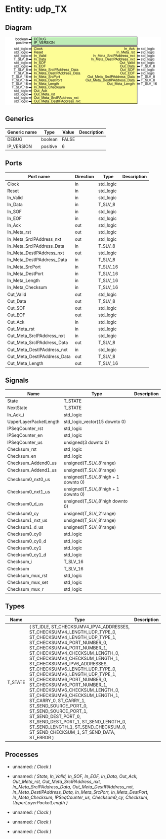 # Entity: udp_TX
## Diagram
![Diagram](udp_TX.svg "Diagram")
## Generics
| Generic name | Type     | Value | Description |
| ------------ | -------- | ----- | ----------- |
| DEBUG        | boolean  | FALSE |             |
| IP_VERSION   | positive | 6     |             |
## Ports
| Port name                   | Direction | Type      | Description |
| --------------------------- | --------- | --------- | ----------- |
| Clock                       | in        | std_logic |             |
| Reset                       | in        | std_logic |             |
| In_Valid                    | in        | std_logic |             |
| In_Data                     | in        | T_SLV_8   |             |
| In_SOF                      | in        | std_logic |             |
| In_EOF                      | in        | std_logic |             |
| In_Ack                      | out       | std_logic |             |
| In_Meta_rst                 | out       | std_logic |             |
| In_Meta_SrcIPAddress_nxt    | out       | std_logic |             |
| In_Meta_SrcIPAddress_Data   | in        | T_SLV_8   |             |
| In_Meta_DestIPAddress_nxt   | out       | std_logic |             |
| In_Meta_DestIPAddress_Data  | in        | T_SLV_8   |             |
| In_Meta_SrcPort             | in        | T_SLV_16  |             |
| In_Meta_DestPort            | in        | T_SLV_16  |             |
| In_Meta_Length              | in        | T_SLV_16  |             |
| In_Meta_Checksum            | in        | T_SLV_16  |             |
| Out_Valid                   | out       | std_logic |             |
| Out_Data                    | out       | T_SLV_8   |             |
| Out_SOF                     | out       | std_logic |             |
| Out_EOF                     | out       | std_logic |             |
| Out_Ack                     | in        | std_logic |             |
| Out_Meta_rst                | in        | std_logic |             |
| Out_Meta_SrcIPAddress_nxt   | in        | std_logic |             |
| Out_Meta_SrcIPAddress_Data  | out       | T_SLV_8   |             |
| Out_Meta_DestIPAddress_nxt  | in        | std_logic |             |
| Out_Meta_DestIPAddress_Data | out       | T_SLV_8   |             |
| Out_Meta_Length             | out       | T_SLV_16  |             |
## Signals
| Name                   | Type                                | Description |
| ---------------------- | ----------------------------------- | ----------- |
| State                  | T_STATE                             |             |
| NextState              | T_STATE                             |             |
| In_Ack_i               | std_logic                           |             |
| UpperLayerPacketLength | std_logic_vector(15 downto 0)       |             |
| IPSeqCounter_rst       | std_logic                           |             |
| IPSeqCounter_en        | std_logic                           |             |
| IPSeqCounter_us        | unsigned(3 downto 0)                |             |
| Checksum_rst           | std_logic                           |             |
| Checksum_en            | std_logic                           |             |
| Checksum_Addend0_us    | unsigned(T_SLV_8'range)             |             |
| Checksum_Addend1_us    | unsigned(T_SLV_8'range)             |             |
| Checksum0_nxt0_us      | unsigned(T_SLV_8'high + 1 downto 0) |             |
| Checksum0_nxt1_us      | unsigned(T_SLV_8'high + 1 downto 0) |             |
| Checksum0_d_us         | unsigned(T_SLV_8'high downto 0)     |             |
| Checksum0_cy           | unsigned(T_SLV_2'range)             |             |
| Checksum1_nxt_us       | unsigned(T_SLV_8'range)             |             |
| Checksum1_d_us         | unsigned(T_SLV_8'range)             |             |
| Checksum0_cy0          | std_logic                           |             |
| Checksum0_cy0_d        | std_logic                           |             |
| Checksum0_cy1          | std_logic                           |             |
| Checksum0_cy1_d        | std_logic                           |             |
| Checksum_i             | T_SLV_16                            |             |
| Checksum               | T_SLV_16                            |             |
| Checksum_mux_rst       | std_logic                           |             |
| Checksum_mux_set       | std_logic                           |             |
| Checksum_mux_r         | std_logic                           |             |
## Types
| Name    | Type                                                                                                                                                                                                                                                                                                                                                                                                                                                                                                                                                                                                                                                                                                                                                    | Description |
| ------- | ------------------------------------------------------------------------------------------------------------------------------------------------------------------------------------------------------------------------------------------------------------------------------------------------------------------------------------------------------------------------------------------------------------------------------------------------------------------------------------------------------------------------------------------------------------------------------------------------------------------------------------------------------------------------------------------------------------------------------------------------------- | ----------- |
| T_STATE | ( 		ST_IDLE, 			ST_CHECKSUMV4_IPV4_ADDRESSES, 				ST_CHECKSUMV4_LENGTH_UDP_TYPE_0,	ST_CHECKSUMV4_LENGTH_UDP_TYPE_1, 				ST_CHECKSUMV4_PORT_NUMBER_0,			ST_CHECKSUMV4_PORT_NUMBER_1, 				ST_CHECKSUMV4_CHECKSUM_LENGTH_0,	ST_CHECKSUMV4_CHECKSUM_LENGTH_1, 			ST_CHECKSUMV6_IPV6_ADDRESSES, 				ST_CHECKSUMV6_LENGTH_UDP_TYPE_0,	ST_CHECKSUMV6_LENGTH_UDP_TYPE_1, 				ST_CHECKSUMV6_PORT_NUMBER_0,			ST_CHECKSUMV6_PORT_NUMBER_1, 				ST_CHECKSUMV6_CHECKSUM_LENGTH_0,	ST_CHECKSUMV6_CHECKSUM_LENGTH_1, 			ST_CARRY_0,  ST_CARRY_1, 			ST_SEND_SOURCE_PORT_0, 			ST_SEND_SOURCE_PORT_1, 			ST_SEND_DEST_PORT_0,	ST_SEND_DEST_PORT_1, 			ST_SEND_LENGTH_0,			ST_SEND_LENGTH_1, 			ST_SEND_CHECKSUM_0,		ST_SEND_CHECKSUM_1, 			ST_SEND_DATA, 		ST_ERROR 	) |             |
## Processes
- unnamed: _( Clock )_

- unnamed: _( State,
					In_Valid, In_SOF, In_EOF, In_Data,
					Out_Ack, Out_Meta_rst,
					Out_Meta_SrcIPAddress_nxt,	In_Meta_SrcIPAddress_Data,
					Out_Meta_DestIPAddress_nxt, In_Meta_DestIPAddress_Data,
					In_Meta_SrcPort, In_Meta_DestPort, In_Meta_Checksum,
					IPSeqCounter_us, Checksum0_cy, Checksum,
					UpperLayerPacketLength )_

- unnamed: _( Clock )_

- unnamed: _( Clock )_

- unnamed: _( Clock )_

